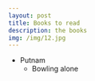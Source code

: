 ```yaml
---
layout: post
title: Books to read
description: the books 
img: /img/12.jpg
---
```



- Putnam 
  - Bowling alone 

 



